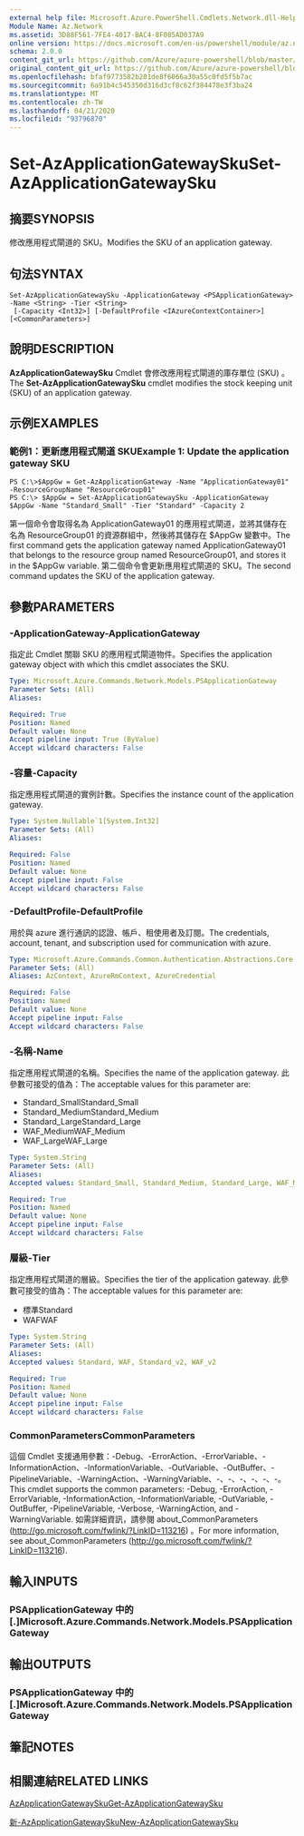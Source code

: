 ```yaml
---
external help file: Microsoft.Azure.PowerShell.Cmdlets.Network.dll-Help.xml
Module Name: Az.Network
ms.assetid: 3D88F561-7FE4-4017-BAC4-8F085AD037A9
online version: https://docs.microsoft.com/en-us/powershell/module/az.network/set-azapplicationgatewaysku
schema: 2.0.0
content_git_url: https://github.com/Azure/azure-powershell/blob/master/src/Network/Network/help/Set-AzApplicationGatewaySku.md
original_content_git_url: https://github.com/Azure/azure-powershell/blob/master/src/Network/Network/help/Set-AzApplicationGatewaySku.md
ms.openlocfilehash: bfaf9773582b201de8f6066a30a55c0fd5f5b7ac
ms.sourcegitcommit: 6a91b4c545350d316d3cf8c62f384478e3f3ba24
ms.translationtype: MT
ms.contentlocale: zh-TW
ms.lasthandoff: 04/21/2020
ms.locfileid: "93796870"
---
```

# <span data-ttu-id="4ffde-101">Set-AzApplicationGatewaySku</span><span class="sxs-lookup"><span data-stu-id="4ffde-101">Set-AzApplicationGatewaySku</span></span>

## <span data-ttu-id="4ffde-102">摘要</span><span class="sxs-lookup"><span data-stu-id="4ffde-102">SYNOPSIS</span></span>
<span data-ttu-id="4ffde-103">修改應用程式閘道的 SKU。</span><span class="sxs-lookup"><span data-stu-id="4ffde-103">Modifies the SKU of an application gateway.</span></span>

## <span data-ttu-id="4ffde-104">句法</span><span class="sxs-lookup"><span data-stu-id="4ffde-104">SYNTAX</span></span>

```
Set-AzApplicationGatewaySku -ApplicationGateway <PSApplicationGateway> -Name <String> -Tier <String>
 [-Capacity <Int32>] [-DefaultProfile <IAzureContextContainer>] [<CommonParameters>]
```

## <span data-ttu-id="4ffde-105">說明</span><span class="sxs-lookup"><span data-stu-id="4ffde-105">DESCRIPTION</span></span>
<span data-ttu-id="4ffde-106">**AzApplicationGatewaySku** Cmdlet 會修改應用程式閘道的庫存單位 (SKU) 。</span><span class="sxs-lookup"><span data-stu-id="4ffde-106">The **Set-AzApplicationGatewaySku** cmdlet modifies the stock keeping unit (SKU) of an application gateway.</span></span>

## <span data-ttu-id="4ffde-107">示例</span><span class="sxs-lookup"><span data-stu-id="4ffde-107">EXAMPLES</span></span>

### <span data-ttu-id="4ffde-108">範例1：更新應用程式閘道 SKU</span><span class="sxs-lookup"><span data-stu-id="4ffde-108">Example 1: Update the application gateway SKU</span></span>
```
PS C:\>$AppGw = Get-AzApplicationGateway -Name "ApplicationGateway01" -ResourceGroupName "ResourceGroup01"
PS C:\> $AppGw = Set-AzApplicationGatewaySku -ApplicationGateway $AppGw -Name "Standard_Small" -Tier "Standard" -Capacity 2
```

<span data-ttu-id="4ffde-109">第一個命令會取得名為 ApplicationGateway01 的應用程式閘道，並將其儲存在名為 ResourceGroup01 的資源群組中，然後將其儲存在 $AppGw 變數中。</span><span class="sxs-lookup"><span data-stu-id="4ffde-109">The first command gets the application gateway named ApplicationGateway01 that belongs to the resource group named ResourceGroup01, and stores it in the $AppGw variable.</span></span>
<span data-ttu-id="4ffde-110">第二個命令會更新應用程式閘道的 SKU。</span><span class="sxs-lookup"><span data-stu-id="4ffde-110">The second command updates the SKU of the application gateway.</span></span>

## <span data-ttu-id="4ffde-111">參數</span><span class="sxs-lookup"><span data-stu-id="4ffde-111">PARAMETERS</span></span>

### <span data-ttu-id="4ffde-112">-ApplicationGateway</span><span class="sxs-lookup"><span data-stu-id="4ffde-112">-ApplicationGateway</span></span>
<span data-ttu-id="4ffde-113">指定此 Cmdlet 關聯 SKU 的應用程式閘道物件。</span><span class="sxs-lookup"><span data-stu-id="4ffde-113">Specifies the application gateway object with which this cmdlet associates the SKU.</span></span>

```yaml
Type: Microsoft.Azure.Commands.Network.Models.PSApplicationGateway
Parameter Sets: (All)
Aliases:

Required: True
Position: Named
Default value: None
Accept pipeline input: True (ByValue)
Accept wildcard characters: False
```

### <span data-ttu-id="4ffde-114">-容量</span><span class="sxs-lookup"><span data-stu-id="4ffde-114">-Capacity</span></span>
<span data-ttu-id="4ffde-115">指定應用程式閘道的實例計數。</span><span class="sxs-lookup"><span data-stu-id="4ffde-115">Specifies the instance count of the application gateway.</span></span>

```yaml
Type: System.Nullable`1[System.Int32]
Parameter Sets: (All)
Aliases:

Required: False
Position: Named
Default value: None
Accept pipeline input: False
Accept wildcard characters: False
```

### <span data-ttu-id="4ffde-116">-DefaultProfile</span><span class="sxs-lookup"><span data-stu-id="4ffde-116">-DefaultProfile</span></span>
<span data-ttu-id="4ffde-117">用於與 azure 進行通訊的認證、帳戶、租使用者及訂閱。</span><span class="sxs-lookup"><span data-stu-id="4ffde-117">The credentials, account, tenant, and subscription used for communication with azure.</span></span>

```yaml
Type: Microsoft.Azure.Commands.Common.Authentication.Abstractions.Core.IAzureContextContainer
Parameter Sets: (All)
Aliases: AzContext, AzureRmContext, AzureCredential

Required: False
Position: Named
Default value: None
Accept pipeline input: False
Accept wildcard characters: False
```

### <span data-ttu-id="4ffde-118">-名稱</span><span class="sxs-lookup"><span data-stu-id="4ffde-118">-Name</span></span>
<span data-ttu-id="4ffde-119">指定應用程式閘道的名稱。</span><span class="sxs-lookup"><span data-stu-id="4ffde-119">Specifies the name of the application gateway.</span></span>
<span data-ttu-id="4ffde-120">此參數可接受的值為：</span><span class="sxs-lookup"><span data-stu-id="4ffde-120">The acceptable values for this parameter are:</span></span>
- <span data-ttu-id="4ffde-121">Standard_Small</span><span class="sxs-lookup"><span data-stu-id="4ffde-121">Standard_Small</span></span>
- <span data-ttu-id="4ffde-122">Standard_Medium</span><span class="sxs-lookup"><span data-stu-id="4ffde-122">Standard_Medium</span></span>
- <span data-ttu-id="4ffde-123">Standard_Large</span><span class="sxs-lookup"><span data-stu-id="4ffde-123">Standard_Large</span></span>
- <span data-ttu-id="4ffde-124">WAF_Medium</span><span class="sxs-lookup"><span data-stu-id="4ffde-124">WAF_Medium</span></span>
- <span data-ttu-id="4ffde-125">WAF_Large</span><span class="sxs-lookup"><span data-stu-id="4ffde-125">WAF_Large</span></span>

```yaml
Type: System.String
Parameter Sets: (All)
Aliases:
Accepted values: Standard_Small, Standard_Medium, Standard_Large, WAF_Medium, WAF_Large, Standard_v2, WAF_v2

Required: True
Position: Named
Default value: None
Accept pipeline input: False
Accept wildcard characters: False
```

### <span data-ttu-id="4ffde-126">層級</span><span class="sxs-lookup"><span data-stu-id="4ffde-126">-Tier</span></span>
<span data-ttu-id="4ffde-127">指定應用程式閘道的層級。</span><span class="sxs-lookup"><span data-stu-id="4ffde-127">Specifies the tier of the application gateway.</span></span>
<span data-ttu-id="4ffde-128">此參數可接受的值為：</span><span class="sxs-lookup"><span data-stu-id="4ffde-128">The acceptable values for this parameter are:</span></span>
- <span data-ttu-id="4ffde-129">標準</span><span class="sxs-lookup"><span data-stu-id="4ffde-129">Standard</span></span>
- <span data-ttu-id="4ffde-130">WAF</span><span class="sxs-lookup"><span data-stu-id="4ffde-130">WAF</span></span>

```yaml
Type: System.String
Parameter Sets: (All)
Aliases:
Accepted values: Standard, WAF, Standard_v2, WAF_v2

Required: True
Position: Named
Default value: None
Accept pipeline input: False
Accept wildcard characters: False
```

### <span data-ttu-id="4ffde-131">CommonParameters</span><span class="sxs-lookup"><span data-stu-id="4ffde-131">CommonParameters</span></span>
<span data-ttu-id="4ffde-132">這個 Cmdlet 支援通用參數：-Debug、-ErrorAction、-ErrorVariable、-InformationAction、-InformationVariable、-OutVariable、-OutBuffer、-PipelineVariable、-WarningAction、-WarningVariable、-、-、-、-、-、-。</span><span class="sxs-lookup"><span data-stu-id="4ffde-132">This cmdlet supports the common parameters: -Debug, -ErrorAction, -ErrorVariable, -InformationAction, -InformationVariable, -OutVariable, -OutBuffer, -PipelineVariable, -Verbose, -WarningAction, and -WarningVariable.</span></span> <span data-ttu-id="4ffde-133">如需詳細資訊，請參閱 about_CommonParameters (http://go.microsoft.com/fwlink/?LinkID=113216) 。</span><span class="sxs-lookup"><span data-stu-id="4ffde-133">For more information, see about_CommonParameters (http://go.microsoft.com/fwlink/?LinkID=113216).</span></span>

## <span data-ttu-id="4ffde-134">輸入</span><span class="sxs-lookup"><span data-stu-id="4ffde-134">INPUTS</span></span>

### <span data-ttu-id="4ffde-135">PSApplicationGateway 中的 [.]</span><span class="sxs-lookup"><span data-stu-id="4ffde-135">Microsoft.Azure.Commands.Network.Models.PSApplicationGateway</span></span>

## <span data-ttu-id="4ffde-136">輸出</span><span class="sxs-lookup"><span data-stu-id="4ffde-136">OUTPUTS</span></span>

### <span data-ttu-id="4ffde-137">PSApplicationGateway 中的 [.]</span><span class="sxs-lookup"><span data-stu-id="4ffde-137">Microsoft.Azure.Commands.Network.Models.PSApplicationGateway</span></span>

## <span data-ttu-id="4ffde-138">筆記</span><span class="sxs-lookup"><span data-stu-id="4ffde-138">NOTES</span></span>

## <span data-ttu-id="4ffde-139">相關連結</span><span class="sxs-lookup"><span data-stu-id="4ffde-139">RELATED LINKS</span></span>

[<span data-ttu-id="4ffde-140">AzApplicationGatewaySku</span><span class="sxs-lookup"><span data-stu-id="4ffde-140">Get-AzApplicationGatewaySku</span></span>](./Get-AzApplicationGatewaySku.md)

[<span data-ttu-id="4ffde-141">新-AzApplicationGatewaySku</span><span class="sxs-lookup"><span data-stu-id="4ffde-141">New-AzApplicationGatewaySku</span></span>](./New-AzApplicationGatewaySku.md)


